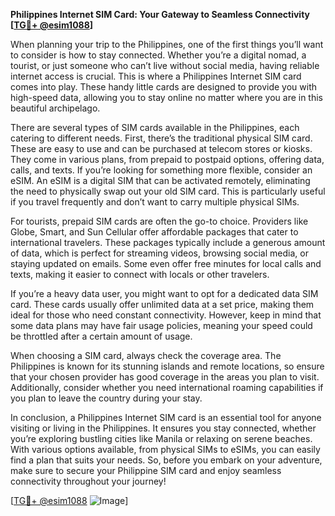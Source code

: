 **Philippines Internet SIM Card: Your Gateway to Seamless Connectivity [[TG💪+ @esim1088](https://t.me/s/esim1088)]**

When planning your trip to the Philippines, one of the first things you’ll want to consider is how to stay connected. Whether you’re a digital nomad, a tourist, or just someone who can’t live without social media, having reliable internet access is crucial. This is where a Philippines Internet SIM card comes into play. These handy little cards are designed to provide you with high-speed data, allowing you to stay online no matter where you are in this beautiful archipelago.

There are several types of SIM cards available in the Philippines, each catering to different needs. First, there’s the traditional physical SIM card. These are easy to use and can be purchased at telecom stores or kiosks. They come in various plans, from prepaid to postpaid options, offering data, calls, and texts. If you’re looking for something more flexible, consider an eSIM. An eSIM is a digital SIM that can be activated remotely, eliminating the need to physically swap out your old SIM card. This is particularly useful if you travel frequently and don’t want to carry multiple physical SIMs.

For tourists, prepaid SIM cards are often the go-to choice. Providers like Globe, Smart, and Sun Cellular offer affordable packages that cater to international travelers. These packages typically include a generous amount of data, which is perfect for streaming videos, browsing social media, or staying updated on emails. Some even offer free minutes for local calls and texts, making it easier to connect with locals or other travelers.

If you’re a heavy data user, you might want to opt for a dedicated data SIM card. These cards usually offer unlimited data at a set price, making them ideal for those who need constant connectivity. However, keep in mind that some data plans may have fair usage policies, meaning your speed could be throttled after a certain amount of usage.

When choosing a SIM card, always check the coverage area. The Philippines is known for its stunning islands and remote locations, so ensure that your chosen provider has good coverage in the areas you plan to visit. Additionally, consider whether you need international roaming capabilities if you plan to leave the country during your stay.

In conclusion, a Philippines Internet SIM card is an essential tool for anyone visiting or living in the Philippines. It ensures you stay connected, whether you’re exploring bustling cities like Manila or relaxing on serene beaches. With various options available, from physical SIMs to eSIMs, you can easily find a plan that suits your needs. So, before you embark on your adventure, make sure to secure your Philippine SIM card and enjoy seamless connectivity throughout your journey! 

[[TG💪+ @esim1088](https://t.me/s/esim1088) ![Image](https://i.postimg.cc/Y0z9fWf4/image.png)]